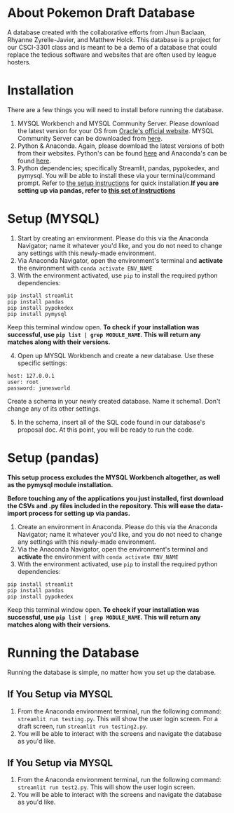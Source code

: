 # About Pokemon Draft Database
  A database created with the collaborative efforts from Jhun Baclaan, Rhyanne Zyrelle-Javier, and Matthew Holck. This database is a project for our CSCI-3301 class and is meant to be a demo of a database that could replace the tedious software and websites that are often used by league hosters.
# Installation
There are a few things you will need to install before running the database.
1. MYSQL Workbench and MYSQL Community Server. Please download the latest version for your OS from [Oracle's official website](https://dev.mysql.com/downloads/workbench/). MYSQL Community Server can be downloaded from [here](https://dev.mysql.com/downloads/mysql/8.0.html).
2. Python & Anaconda. Again, please download the latest versions of both from their websites. Python's can be found [here](https://www.python.org/downloads/) and Anaconda's can be found [here](https://www.anaconda.com/download).
3. Python dependencies; specifically Streamlit, pandas, pypokedex, and pymysql. You will be able to install these via your terminal/command prompt. Refer to [the setup instructions](README.md#setup-mysql) for quick installation.**If you are setting up via pandas, refer to [this set of instructions](README.md#setup-pandas)**
# Setup (MYSQL)
1. Start by creating an environment. Please do this via the Anaconda Navigator; name it whatever you'd like, and you do not need to change any settings with this newly-made environment.
2. Via Anaconda Navigator, open the environment's terminal and **activate** the environment with `conda activate ENV_NAME`
3. With the environment activated, use `pip` to install the required python dependencies:
```
pip install streamlit
pip install pandas
pip install pypokedex
pip install pymysql
```
Keep this terminal window open.
**To check if your installation was successful, use `pip list | grep MODULE_NAME`. This will return any matches along with their versions.**

4. Open up MYSQL Workbench and create a new database. Use these specific settings:
```
host: 127.0.0.1
user: root
password: junesworld
```
Create a schema in your newly created database. Name it schema1. Don't change any of its other settings.

5. In the schema, insert all of the SQL code found in our database's proposal doc. At this point, you will be ready to run the code.
# Setup (pandas)
**This setup process excludes the MYSQL Workbench altogether, as well as the pymysql module installation.**

**Before touching any of the applications you just installed, first download the CSVs and .py files included in the repository. This will ease the data-import process for setting up via pandas.**

1. Create an environment in Anaconda. Please do this via the Anaconda Navigator; name it whatever you'd like, and you do not need to change any settings with this newly-made environment.
2. Via the Anaconda Navigator, open the environment's terminal and **activate** the environment with `conda activate ENV_NAME`
3. With the environment activated, use `pip` to install the required python dependencies:
```
pip install streamlit
pip install pandas
pip install pypokedex
```
Keep this terminal window open.
**To check if your installation was successful, use `pip list | grep MODULE_NAME`. This will return any matches along with their versions.**
# Running the Database
Running the database is simple, no matter how you set up the database.
## If You Setup via MYSQL
1. From the Anaconda environment terminal, run the following command: `streamlit run testing.py`. This will show the user login screen. For a draft screen, run `streamlit run testing2.py`.
2. You will be able to interact with the screens and navigate the database as you'd like.
## If You Setup via MYSQL
1. From the Anaconda environment terminal, run the following command: `streamlit run test2.py`. This will show the user login screen.
2. You will be able to interact with the screens and navigate the database as you'd like.
